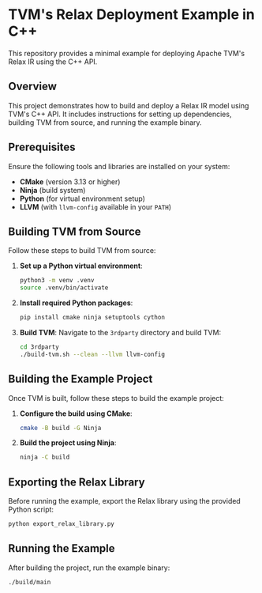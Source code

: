# TVM's Relax Deployment Example in C++

This repository provides a minimal example for deploying Apache TVM's Relax IR using the C++ API.

## Overview

This project demonstrates how to build and deploy a Relax IR model using TVM's C++ API. It includes instructions for setting up dependencies, building TVM from source, and running the example binary.

## Prerequisites

Ensure the following tools and libraries are installed on your system:

- **CMake** (version 3.13 or higher)
- **Ninja** (build system)
- **Python** (for virtual environment setup)
- **LLVM** (with `llvm-config` available in your `PATH`)

## Building TVM from Source

Follow these steps to build TVM from source:

1. **Set up a Python virtual environment**:
   ```bash
   python3 -m venv .venv
   source .venv/bin/activate
   ```

2. **Install required Python packages**:
   ```bash
   pip install cmake ninja setuptools cython
   ```

3. **Build TVM**:
   Navigate to the `3rdparty` directory and build TVM:
   ```bash
   cd 3rdparty
   ./build-tvm.sh --clean --llvm llvm-config
   ```

## Building the Example Project

Once TVM is built, follow these steps to build the example project:

1. **Configure the build using CMake**:
   ```bash
   cmake -B build -G Ninja
   ```

2. **Build the project using Ninja**:
   ```bash
   ninja -C build
   ```

## Exporting the Relax Library

Before running the example, export the Relax library using the provided Python script:

```bash
python export_relax_library.py
```

## Running the Example

After building the project, run the example binary:

```bash
./build/main
```
